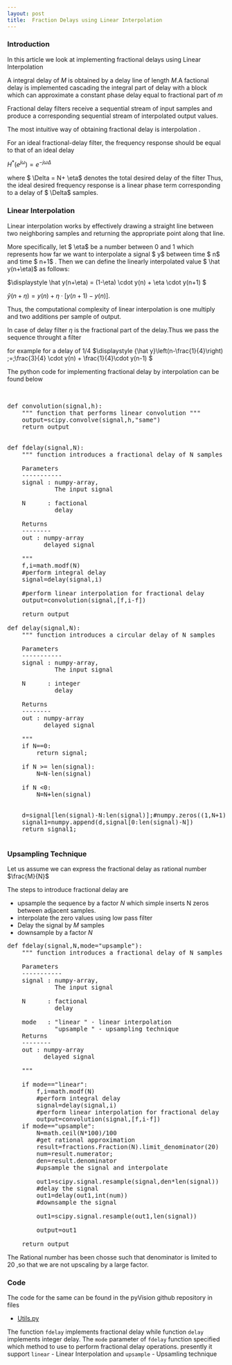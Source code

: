 ```yaml
---
layout: post
title:  Fraction Delays using Linear Interpolation
---
```


### Introduction
In this article we look at implementing fractional delays using Linear Interpolation

A integral delay of $M$ is obtained by a delay line of length $M$.A factional  delay is implemented cascading the integral part of delay with a block which can approximate a constant phase delay equal to fractional part of $m$

Fractional delay filters receive a sequential stream of input samples and produce a corresponding sequential stream of interpolated output values.

The most intuitive way of obtaining fractional delay is interpolation	.

For an ideal fractional-delay filter, the frequency response should be equal to that of an ideal delay

$\displaystyle H^\ast(e^{j\omega}) = e^{-j\omega\Delta}$


where  $ \Delta = N+ \eta$ denotes the total desired delay of the filter
Thus, the ideal desired frequency response is a linear phase term corresponding to a delay of $ \Delta$ samples.

### Linear Interpolation
Linear interpolation works by effectively drawing a straight line between two neighboring samples and returning the appropriate point along that line.

More specifically, let $ \eta$ be a number between 0 and 1 which represents how far we want to interpolate a signal $ y$ between time $ n$ and time $ n+1$ . Then we can define the linearly interpolated value  $ \hat y(n+\eta)$ as follows:

 $\displaystyle \hat y(n+\eta) = (1-\eta) \cdot y(n) + \eta \cdot y(n+1) $

$\displaystyle \hat y(n+\eta) = y(n) + \eta\cdot\left[y(n+1) - y(n)\right].$

Thus, the computational complexity of linear interpolation is one multiply and two additions per sample of output.

In case of delay filter $\eta$ is the fractional part of the delay.Thus we pass the sequence throught a filter

for example for a delay of 1/4
$\displaystyle {\hat y}\left(n-\frac{1}{4}\right)
\;=\;\frac{3}{4} \cdot y(n) + \frac{1}{4}\cdot y(n-1) $

The python code for implementing fractional delay by interpolation can be found below
<pre class="brush:python">


def convolution(signal,h):
    """ function that performs linear convolution """
    output=scipy.convolve(signal,h,"same")    
    return output
    
    
def fdelay(signal,N):
    """ function introduces a fractional delay of N samples 
    
    Parameters
    -----------
    signal : numpy-array,
             The input signal
             
    N      : factional
             delay
        
    Returns
    --------
    out : numpy-array
          delayed signal
    
    """    
    f,i=math.modf(N)
    #perform integral delay
    signal=delay(signal,i)

    #perform linear interpolation for fractional delay    
    output=convolution(signal,[f,i-f])

    return output

def delay(signal,N):
    """ function introduces a circular delay of N samples 
    
    Parameters
    -----------
    signal : numpy-array,
             The input signal
             
    N      : integer
             delay
        
    Returns
    --------
    out : numpy-array
          delayed signal
    
    """
    if N==0:
        return signal;
        
    if N >= len(signal):
        N=N-len(signal)
    
    if N <0:
        N=N+len(signal)
    
   
    d=signal[len(signal)-N:len(signal)];#numpy.zeros((1,N+1));    
    signal1=numpy.append(d,signal[0:len(signal)-N])
    return signal1;
    </pre>



### Upsampling Technique

Let us assume we can express the fractional delay as rational number $\frac{M}{N}$

The steps to introduce fractional delay are 

 - upsample the sequence by a factor $N$ which simple inserts N zeros between adjacent samples.
 - interpolate the zero values using low pass filter 
 - Delay the signal by $M$ samples
 - downsample by a factor $N$

<pre class="brush:python">
def fdelay(signal,N,mode="upsample"):
    """ function introduces a fractional delay of N samples 
    
    Parameters
    -----------
    signal : numpy-array,
             The input signal
             
    N      : factional
             delay
        
    mode   : "linear " - linear interpolation
             "upsample " - upsampling technique
    Returns
    --------
    out : numpy-array
          delayed signal
    
    """    
 
    if mode=="linear":      
        f,i=math.modf(N)
        #perform integral delay
        signal=delay(signal,i)           
        #perform linear interpolation for fractional delay    
        output=convolution(signal,[f,i-f])
    if mode=="upsample":
        N=math.ceil(N*100)/100
        #get rational approximation
        result=fractions.Fraction(N).limit_denominator(20)
        num=result.numerator;
        den=result.denominator
        #upsample the signal and interpolate

        out1=scipy.signal.resample(signal,den*len(signal))
        #delay the signal
        out1=delay(out1,int(num))        
        #downsample the signal

        out1=scipy.signal.resample(out1,len(signal))
        
        output=out1
         
    return output
</pre>

The Rational number has been chosse such that denominator is limited to 20 ,so that we are not
upscaling by a large factor.

### Code
The code for the same can be found in the pyVision github repository in files

 - [Utils.py](https://github.com/pi19404/pyVision/blob/master/pySignalProc/Utils.py)

The function `fdelay` implements fractional delay while function `delay` implements integer delay.
The `mode` parameter of `fdelay` function specified which method to use to perform fractional delay operations.
presently it support `linear` - Linear Interpolation and `upsample` - Upsamling technique

